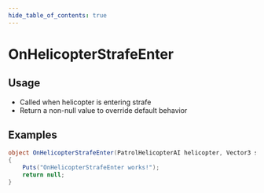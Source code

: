 ```yaml
---
hide_table_of_contents: true
---
```


# OnHelicopterStrafeEnter

## Usage

* Called when helicopter is entering strafe
* Return a non-null value to override default behavior

## Examples

```csharp title=""
object OnHelicopterStrafeEnter(PatrolHelicopterAI helicopter, Vector3 strafePosition)
{
    Puts("OnHelicopterStrafeEnter works!");
    return null;
}
```
